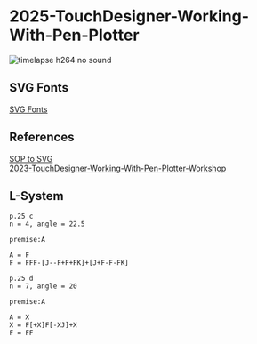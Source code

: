 # 2025-TouchDesigner-Working-With-Pen-Plotter

![timelapse h264 no sound](https://github.com/user-attachments/assets/300696c6-2814-4f14-a73e-649a5ca7381c)


## SVG Fonts
[SVG Fonts](https://gitlab.com/oskay/svg-fonts)

## References
[SOP to SVG](https://github.com/raganmd/touchdesigner-sop-to-svg)    
[2023-TouchDesigner-Working-With-Pen-Plotter-Workshop](https://github.com/gwangyu-lee/2023-TouchDesigner-Working-With-Pen-Plotter-Workshop?tab=readme-ov-file)

## L-System
````
p.25 c
n = 4, angle = 22.5

premise:A

A = F
F = FFF-[J--F+F+FK]+[J+F-F-FK]
````

```
p.25 d
n = 7, angle = 20

premise:A

A = X
X = F[+X]F[-XJ]+X
F = FF
```
